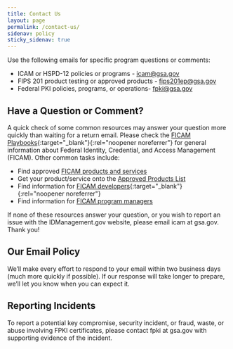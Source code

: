 ```yaml
---
title: Contact Us
layout: page
permalink: /contact-us/
sidenav: policy
sticky_sidenav: true
---
```


Use the following emails for specific program questions or comments:
- ICAM or HSPD-12 policies or programs - [icam@gsa.gov](mailto:icam@gsa.gov)
- FIPS 201 product testing or approved products - [fips201ep@gsa.gov](mailto:fips201ep@gsa.gov)
- Federal PKI policies, programs, or operations- [fpki@gsa.gov](mailto:fpki@gsa.gov)

## Have a Question or Comment?
A quick check of some common resources may answer your question more quickly than waiting for a return email. Please check the [FICAM Playbooks]({{site.baseurl}}/playbooks/){:target="_blank"}{:rel="noopener noreferrer"} for general information about Federal Identity, Credential, and Access Management (FICAM). Other common tasks include:

- Find approved [FICAM products and services]({{site.baseurl}}/icamsolutions/)
- Get your product/service onto the [Approved Products List]({{site.baseurl}}/acquisition-professionals/#products)
- Find information for [FICAM developers]({{site.baseurl}}/playbooks/){:target="_blank"}{:rel="noopener noreferrer"}
- Find information for [FICAM program managers]({{site.baseurl}}/program-managers/)

If none of these resources answer your question, or you wish to report an issue with the IDManagement.gov website, please email icam at gsa.gov. Thank you!

## Our Email Policy

We’ll make every effort to respond to your email within two business days (much more quickly if possible). If our response will take longer to prepare, we’ll let you know when you can expect it.

## Reporting Incidents

To report a potential key compromise, security incident, or fraud, waste, or abuse involving FPKI certificates, please contact fpki at gsa.gov with supporting evidence of the incident.
